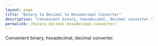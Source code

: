 ```yaml
---
layout: page
title: "Binary to Decimal to Hexadecimal Converter"
description: "Convenient binary, hexadecimal, decimal converter."
permalink: /binary-decimal-hexadecimal-converter/
---
```


Convenient binary, hexadecimal, decimal converter.
